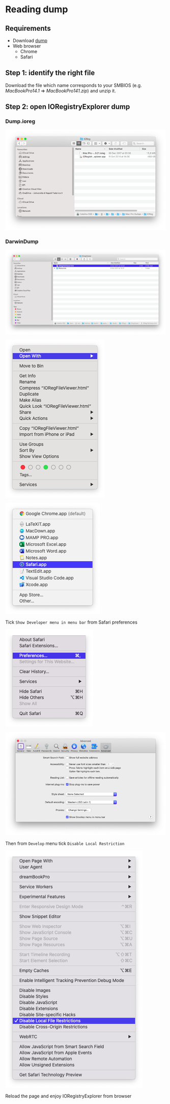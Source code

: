 # Reading dump

## Requirements

* Download [dump](https://github.com/dreamwhite/mammamia-marcello-vanilla-guides/tree/master/acpi/original-acpi-and-ioregistryexplorer-from-macs)
* Web browser
  * Chrome
  * Safari

## Step 1: identify the right file

Download the file which name corresponds to your SMBIOS \(e.g. _MacBookPro14.1_ =&gt; _MacBookPro141.zip_\) and unzip it.

## Step 2: open IORegistryExplorer dump

### Dump.ioreg

![iMac Pro IORegistryExplorer dump](../../.gitbook/assets/image-82.png)

### DarwinDump

![Open IORegFileViewer.html using Safari](../../.gitbook/assets/image-96.png)

![](../../.gitbook/assets/image-50.png)

![](../../.gitbook/assets/image-58.png)

Tick `Show Developer menu in menu bar` from Safari preferences

![](../../.gitbook/assets/image-53.png)

![](../../.gitbook/assets/image-5.png)

Then from `Develop` menu tick `Disable Local Restriction` 

![](../../.gitbook/assets/image%20%2830%29.png)

Reload the page and enjoy IORegistryExplorer from browser

